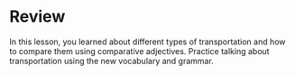 
# Review

In this lesson, you learned about different types of transportation and how to compare them using comparative adjectives. Practice talking about transportation using the new vocabulary and grammar.

